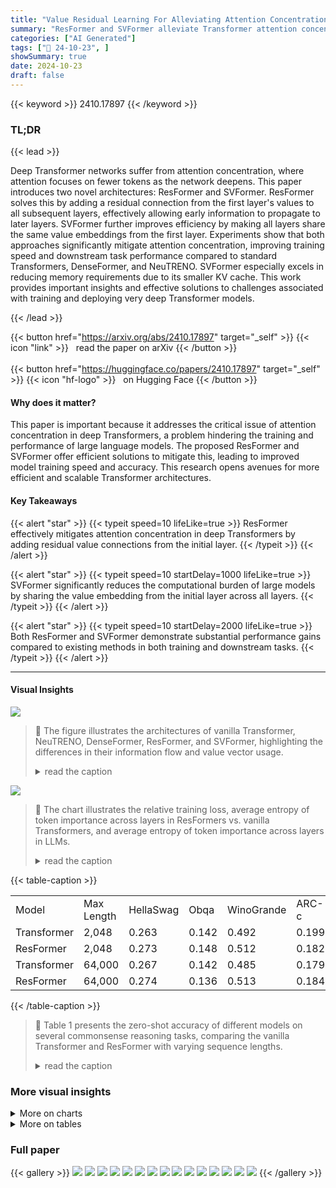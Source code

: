 ```yaml
---
title: "Value Residual Learning For Alleviating Attention Concentration In Transformers"
summary: "ResFormer and SVFormer alleviate Transformer attention concentration, boosting training speed and accuracy by introducing residual value connections and single-layer value sharing, respectively."
categories: ["AI Generated"]
tags: ["🔖 24-10-23", ]
showSummary: true
date: 2024-10-23
draft: false
---
```


{{< keyword >}} 2410.17897 {{< /keyword >}}

### TL;DR


{{< lead >}}

Deep Transformer networks suffer from attention concentration, where attention focuses on fewer tokens as the network deepens.  This paper introduces two novel architectures: ResFormer and SVFormer. ResFormer solves this by adding a residual connection from the first layer's values to all subsequent layers, effectively allowing early information to propagate to later layers. SVFormer further improves efficiency by making all layers share the same value embeddings from the first layer.  Experiments show that both approaches significantly mitigate attention concentration, improving training speed and downstream task performance compared to standard Transformers, DenseFormer, and NeuTRENO. SVFormer especially excels in reducing memory requirements due to its smaller KV cache. This work provides important insights and effective solutions to challenges associated with training and deploying very deep Transformer models.

{{< /lead >}}


{{< button href="https://arxiv.org/abs/2410.17897" target="_self" >}}
{{< icon "link" >}} &nbsp; read the paper on arXiv
{{< /button >}}
<br><br>
{{< button href="https://huggingface.co/papers/2410.17897" target="_self" >}}
{{< icon "hf-logo" >}} &nbsp; on Hugging Face
{{< /button >}}

#### Why does it matter?
This paper is important because it addresses the critical issue of attention concentration in deep Transformers, a problem hindering the training and performance of large language models.  The proposed ResFormer and SVFormer offer efficient solutions to mitigate this, leading to improved model training speed and accuracy. This research opens avenues for more efficient and scalable Transformer architectures.
#### Key Takeaways

{{< alert "star" >}}
{{< typeit speed=10 lifeLike=true >}} ResFormer effectively mitigates attention concentration in deep Transformers by adding residual value connections from the initial layer. {{< /typeit >}}
{{< /alert >}}

{{< alert "star" >}}
{{< typeit speed=10 startDelay=1000 lifeLike=true >}} SVFormer significantly reduces the computational burden of large models by sharing the value embedding from the initial layer across all layers. {{< /typeit >}}
{{< /alert >}}

{{< alert "star" >}}
{{< typeit speed=10 startDelay=2000 lifeLike=true >}} Both ResFormer and SVFormer demonstrate substantial performance gains compared to existing methods in both training and downstream tasks. {{< /typeit >}}
{{< /alert >}}

------
#### Visual Insights



![](https://ai-paper-reviewer.com/2410.17897/figures_3_0.png)

> 🔼 The figure illustrates the architectures of vanilla Transformer, NeuTRENO, DenseFormer, ResFormer, and SVFormer, highlighting the differences in their information flow and value vector usage.
> <details>
> <summary>read the caption</summary>
> Figure 2: Simplified illustration of the vanilla Transformer, NeuTRENO, DenseFormer, ResFormer, and SVFormer, with only three-layer structures and no operations other than attention. A², Vi, and H² denote the attention matrix, value vectors, and attention outputs at the i-th layer, respectively. ⊕, −, and ⊗ represent standard matrix addition, subtraction, and multiplication, respectively.
> </details>





![](https://ai-paper-reviewer.com/2410.17897/charts_2_0.png)

> 🔼 The chart illustrates the relative training loss, average entropy of token importance across layers in ResFormers vs. vanilla Transformers, and average entropy of token importance across layers in LLMs.
> <details>
> <summary>read the caption</summary>
> Figure 1: (Left) Illustration of the relative training loss (loss of target model - loss of vanilla Transformer) curve between different Transformer variants; model size is fixed to be 82M. (Middle) The average entropy of token importance across layers in ResFormer vs. the vanilla Transformer, where token importance is derived from the attention matrix. Lower entropy indicates more focused attention on specific tokens. More details can be found in Eqn. 11. (Right) The average entropy of token importance across layers in Llama (8B) (Dubey et al., 2024) and Mistral (7B) (Jiang et al., 2023).
> </details>





{{< table-caption >}}
<table id='6' style='font-size:16px'><tr><td>Model</td><td>Max Length</td><td>HellaSwag</td><td>Obqa</td><td>WinoGrande</td><td>ARC-c</td><td>ARC-e</td><td>PIQA</td><td>Avg.</td></tr><tr><td>Transformer</td><td>2,048</td><td>0.263</td><td>0.142</td><td>0.492</td><td>0.199</td><td>0.331</td><td>0.572</td><td>0.333</td></tr><tr><td>ResFormer</td><td>2,048</td><td>0.273</td><td>0.148</td><td>0.512</td><td>0.182</td><td>0.414</td><td>0.604</td><td>0.355</td></tr><tr><td>Transformer</td><td>64,000</td><td>0.267</td><td>0.142</td><td>0.485</td><td>0.179</td><td>0.322</td><td>0.570</td><td>0.328</td></tr><tr><td>ResFormer</td><td>64,000</td><td>0.274</td><td>0.136</td><td>0.513</td><td>0.184</td><td>0.407</td><td>0.588</td><td>0.350</td></tr></table>{{< /table-caption >}}

> 🔼 Table 1 presents the zero-shot accuracy of different models on several commonsense reasoning tasks, comparing the vanilla Transformer and ResFormer with varying sequence lengths.
> <details>
> <summary>read the caption</summary>
> Table 1: Zero-shot accuracy on commonsense reasoning tasks.
> </details>



### More visual insights



<details>
<summary>More on charts
</summary>


![](https://ai-paper-reviewer.com/2410.17897/charts_5_0.png)

> 🔼 The chart displays the average cosine similarity between outputs generated using different mapping methods (current attention and identity mapping) and the output from Equation 2, showing how well the approximation method preserves the original attention mechanism.
> <details>
> <summary>read the caption</summary>
> Figure 3: Average token similarity between the outputs of different mapping methods and that of Eqn. 2.
> </details>


![](https://ai-paper-reviewer.com/2410.17897/charts_5_1.png)

> 🔼 The chart displays the relative training loss curves for different methods of sharing keys and values in a transformer model, showing the impact of various sharing strategies on model performance.
> <details>
> <summary>read the caption</summary>
> Figure 4: Ablation study on sharing keys or values in every two layers, with CLAttention denoting sharing both.
> </details>


![](https://ai-paper-reviewer.com/2410.17897/charts_6_0.png)

> 🔼 The chart displays the relative training loss curves of ResFormer and Transformer models with varying sequence lengths and model sizes, showing ResFormer's consistent performance advantage.
> <details>
> <summary>read the caption</summary>
> Figure 5: (Left) The relative training curve between a 82M ResFormer and Transformer across different training sequence lengths. (Middle) Average training loss for the final 50 steps across different model sizes and the corresponding fitted curves. (Right) The relative training curve across different model size for a fixed 2,048 training sequence length.
> </details>


![](https://ai-paper-reviewer.com/2410.17897/charts_7_0.png)

> 🔼 The chart displays the relative training loss curves for three different variations of ResFormer, each adding a residual connection to either the queries, keys, or values, to demonstrate the impact of adding residual connections on model training performance.
> <details>
> <summary>read the caption</summary>
> Figure 6: Ablation study of adding residual connection to queries or keys.
> </details>


![](https://ai-paper-reviewer.com/2410.17897/charts_8_0.png)

> 🔼 The chart displays the distribution and maximum values of eigenvalues for value vectors in the first layer of ResFormer and Transformer models, illustrating differences in their representational capacity across layers.
> <details>
> <summary>read the caption</summary>
> Figure 9: Left: Distribution of eigenvalues for the value vectors in the first layer of ResFormer and Transformer. Right: Maximum eigenvalue for each layer of ResFormer and Transformer.
> </details>


![](https://ai-paper-reviewer.com/2410.17897/charts_9_0.png)

> 🔼 The chart displays the relative training loss curves of SVFormer, GQA, and CLA, with and without combinations, at two different sequence lengths, illustrating their training efficiency and KV cache usage.
> <details>
> <summary>read the caption</summary>
> Figure 10: The relative training loss for SVFormer and other KV efficient model compared with vanilla attention. The numbers in parentheses represent the training sequence length. Left: Model with nearly 1/2 KV cache. Right: Model with nearly 1/8 KV cache.
> </details>


![](https://ai-paper-reviewer.com/2410.17897/charts_9_1.png)

> 🔼 The chart shows the relative training loss of SVFormer under different sequence lengths and the relationship between the critical point (training steps exceeded) and sequence length.
> <details>
> <summary>read the caption</summary>
> Figure 11: Left: The relative training loss for SVFormer under different sequence lengths with a fixed batch size of 2M tokens. Right: Analysis of critical point, and we predict it for length 64,000 using linear regression with the last 1,000 data points.
> </details>


![](https://ai-paper-reviewer.com/2410.17897/charts_10_0.png)

> 🔼 The chart displays the relative training loss curves of SVFormer under different hyperparameter settings, including learning rate, warmup steps, model size, and architecture.
> <details>
> <summary>read the caption</summary>
> Figure 12: The relative training loss for SVFormer under different hyper-parameter setting.
> </details>


![](https://ai-paper-reviewer.com/2410.17897/charts_10_1.png)

> 🔼 The chart displays an ablation study showing the effects of sharing the first layer's queries or keys on model performance across all layers.
> <details>
> <summary>read the caption</summary>
> Figure 13: Ablation study of sharing first layer's query(key) across all layers.
> </details>


![](https://ai-paper-reviewer.com/2410.17897/charts_14_0.png)

> 🔼 The chart displays the average token similarity of hidden states across layers in Resformer, vanilla Transformer, Llama, and Mistral, illustrating the over-smoothing effect in deep networks.
> <details>
> <summary>read the caption</summary>
> Figure 15: (Left) The average token similarity of hidden states across layers in ResFormer vs. the vanilla Transformer. (Right) The average token similarity of hidden states across layers in Llama (8B) (Dubey et al., 2024) and Mistral (7B) (Jiang et al., 2023).
> </details>


</details>



<details>
<summary>More on tables
</summary>


{{< table-caption >}}
<table id='9' style='font-size:16px'><tr><td>Data source</td><td>proportions</td><td>Tokens</td></tr><tr><td>Commoncrawl</td><td>50%</td><td>10 B</td></tr><tr><td>C4</td><td>20%</td><td>4 B</td></tr><tr><td>GitHub</td><td>10%</td><td>2 B</td></tr><tr><td>Books</td><td>5%</td><td>1 B</td></tr><tr><td>ArXiv</td><td>5%</td><td>1 B</td></tr><tr><td>Wikpedia</td><td>5%</td><td>1 B</td></tr><tr><td>StackExchange</td><td>5%</td><td>1 B</td></tr></table>{{< /table-caption >}}
> 🔼 Table 2 presents the data sources, proportions, and number of tokens used for pretraining the language model.
> <details>
> <summary>read the caption</summary>
> Table 2: The details of pre-train dataset.
> </details>

{{< table-caption >}}
<table id='0' style='font-size:14px'><tr><td>Max Sequence Length</td><td>512</td><td>2,048</td><td>8,192</td><td>32,000</td><td>64,000</td></tr><tr><td>Total Batch Size</td><td>4,096</td><td>1,024</td><td>256</td><td>64</td><td>32</td></tr><tr><td>Per-GPU Batch Size</td><td>128</td><td>32</td><td>8</td><td>2</td><td>1</td></tr><tr><td>Gradient Accumulation Step</td><td></td><td></td><td>32</td><td></td><td></td></tr><tr><td>GPUs</td><td></td><td></td><td>8</td><td></td><td></td></tr></table>{{< /table-caption >}}
> 🔼 Table 5 presents the validation loss for different models on the whole validation split of slimpajama.
> <details>
> <summary>read the caption</summary>
> Table 5: Validation loss on slimpajama.
> </details>

{{< table-caption >}}
<table id='3' style='font-size:20px'><tr><td>Model Size</td><td>2M</td><td>82M</td><td>180M</td><td>468M</td></tr><tr><td>Layers</td><td>4</td><td>8</td><td>12</td><td>24</td></tr><tr><td>Attention Heads</td><td>2</td><td>8</td><td>12</td><td>16</td></tr><tr><td>Hidden Dimension</td><td>16</td><td>512</td><td>768</td><td>1,024</td></tr><tr><td>FFN Dimension</td><td>56</td><td>1,792</td><td>2,688</td><td>3,584</td></tr><tr><td>Tie Word Embedding</td><td colspan="4">False</td></tr><tr><td>(Peak Learning Rate, Final Learning Rate)</td><td colspan="4">(6e - 4, 6e - 5)</td></tr><tr><td>Learning Rate Schedule</td><td colspan="4">Cosine Decay</td></tr><tr><td>Vocabulary Size</td><td colspan="4">50,277</td></tr><tr><td>Activation Function</td><td colspan="4">SwiGLU</td></tr><tr><td>Position Embedding</td><td colspan="4">RoPE (0 = 10,000)</td></tr><tr><td>Batch Size</td><td colspan="4">2M tokens</td></tr><tr><td>Data Size</td><td colspan="4">20B tokens</td></tr><tr><td>(Warmup Steps, Training Steps)</td><td colspan="4">(120, 10,000)</td></tr><tr><td>Adam B</td><td colspan="4">(0.9, 0.95)</td></tr><tr><td>Dropout</td><td colspan="4">0.0</td></tr><tr><td>Weight Decay</td><td colspan="4">0.1</td></tr></table>{{< /table-caption >}}
> 🔼 This table shows the training details of the ResFormer and vanilla Transformer models with different sizes, including the number of layers, attention heads, hidden dimensions, FFN dimensions, and other hyperparameters.
> <details>
> <summary>read the caption</summary>
> Table 4: Training details for models with different size.
> </details>

{{< table-caption >}}
<table id='7' style='font-size:18px'><tr><td>Model</td><td>Common Crawl</td><td>C4</td><td>Github</td><td>Stack Exchange</td><td>Wikipedia</td><td>Book</td><td>Arxiv</td><td>Avg.</td></tr><tr><td>Transformer (82M)</td><td>3.3595</td><td>3.5388</td><td>1.4247</td><td>2.3872</td><td>2.9047</td><td>3.3797</td><td>2.1779</td><td>2.7389</td></tr><tr><td>Transformer (180M)</td><td>3.0961</td><td>3.2834</td><td>1.2451</td><td>2.1651</td><td>2.5897</td><td>3.1309</td><td>2.0001</td><td>2.5015</td></tr><tr><td>Transformer (468M)</td><td>2.8514</td><td>3.0430</td><td>1.0908</td><td>1.9628</td><td>2.2821</td><td>2.8979</td><td>1.8362</td><td>2.2806</td></tr><tr><td>Resformer (82M)</td><td>3.3362</td><td>3.5191</td><td>1.3941</td><td>2.3592</td><td>2.8646</td><td>3.3572</td><td>2.1518</td><td>2.7117</td></tr><tr><td>Resformer (180M)</td><td>3.0631</td><td>3.2504</td><td>1.2200</td><td>2.1350</td><td>2.5435</td><td>3.0994</td><td>1.9732</td><td>2.4692</td></tr><tr><td>Resformer (468M)</td><td>2.8214</td><td>3.0115</td><td>1.0730</td><td>1.9388</td><td>2.2477</td><td>2.8696</td><td>1.8142</td><td>2.2537</td></tr></table>{{< /table-caption >}}
> 🔼 Table 5 presents the validation loss for different models on the whole validation split of slimpajama dataset, comparing vanilla transformer and resformer models of different sizes.
> <details>
> <summary>read the caption</summary>
> Table 5: Validation loss on slimpajama.
> </details>

</details>


### Full paper

{{< gallery >}}
<img src="https://ai-paper-reviewer.com/2410.17897/1.png" class="grid-w50 md:grid-w33 xl:grid-w25" />
<img src="https://ai-paper-reviewer.com/2410.17897/2.png" class="grid-w50 md:grid-w33 xl:grid-w25" />
<img src="https://ai-paper-reviewer.com/2410.17897/3.png" class="grid-w50 md:grid-w33 xl:grid-w25" />
<img src="https://ai-paper-reviewer.com/2410.17897/4.png" class="grid-w50 md:grid-w33 xl:grid-w25" />
<img src="https://ai-paper-reviewer.com/2410.17897/5.png" class="grid-w50 md:grid-w33 xl:grid-w25" />
<img src="https://ai-paper-reviewer.com/2410.17897/6.png" class="grid-w50 md:grid-w33 xl:grid-w25" />
<img src="https://ai-paper-reviewer.com/2410.17897/7.png" class="grid-w50 md:grid-w33 xl:grid-w25" />
<img src="https://ai-paper-reviewer.com/2410.17897/8.png" class="grid-w50 md:grid-w33 xl:grid-w25" />
<img src="https://ai-paper-reviewer.com/2410.17897/9.png" class="grid-w50 md:grid-w33 xl:grid-w25" />
<img src="https://ai-paper-reviewer.com/2410.17897/10.png" class="grid-w50 md:grid-w33 xl:grid-w25" />
<img src="https://ai-paper-reviewer.com/2410.17897/11.png" class="grid-w50 md:grid-w33 xl:grid-w25" />
<img src="https://ai-paper-reviewer.com/2410.17897/12.png" class="grid-w50 md:grid-w33 xl:grid-w25" />
<img src="https://ai-paper-reviewer.com/2410.17897/13.png" class="grid-w50 md:grid-w33 xl:grid-w25" />
<img src="https://ai-paper-reviewer.com/2410.17897/14.png" class="grid-w50 md:grid-w33 xl:grid-w25" />
<img src="https://ai-paper-reviewer.com/2410.17897/15.png" class="grid-w50 md:grid-w33 xl:grid-w25" />
{{< /gallery >}}